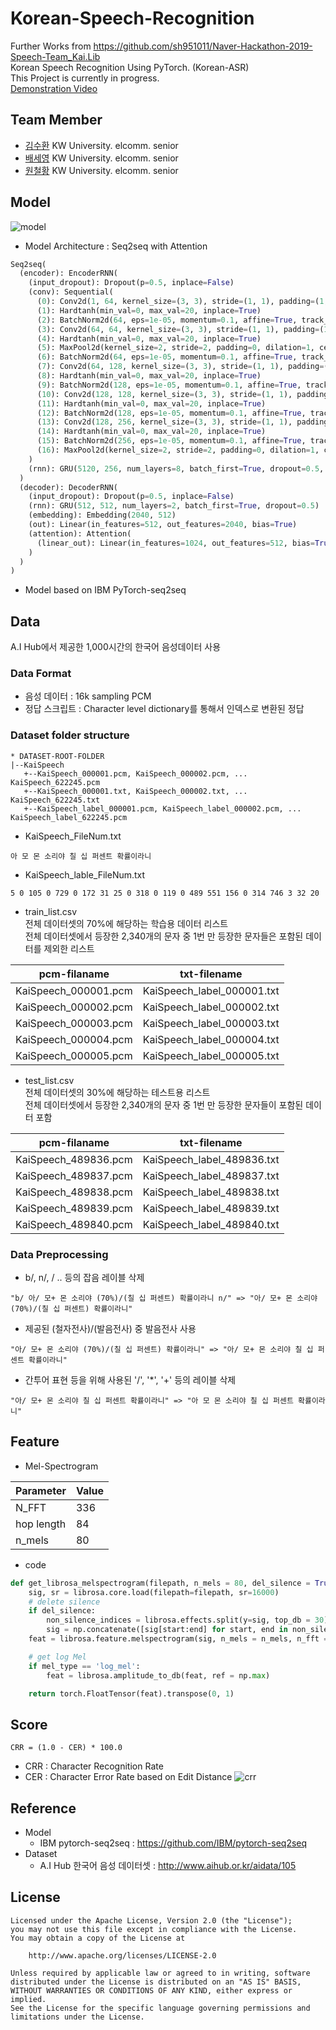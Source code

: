 # Korean-Speech-Recognition
Further Works from https://github.com/sh951011/Naver-Hackathon-2019-Speech-Team_Kai.Lib  
Korean Speech Recognition Using PyTorch. (Korean-ASR)  
This Project is currently in progress.  
[Demonstration Video](https://www.youtube.com/watch?v=dHJnCqo2gaU)   

## Team Member  
* [김수환](https://github.com/sh951011) KW University. elcomm. senior
* [배세영](https://github.com/triplet02) KW University. elcomm. senior  
* [원철황](https://github.com/wch18735) KW University. elcomm. senior

## Model
![model](https://postfiles.pstatic.net/MjAxOTExMjdfMjM1/MDAxNTc0ODIxOTY1NDI3.KIFNl1lvjCnYHXCzkEssJLJxXGs-m6zKvSfaurZncasg.PnUqcLztGAueEecp5DoOWf61AExatLIu4ZZoEeS1Ia4g.PNG.sooftware/image.png?type=w773)  
* Model Architecture : Seq2seq with Attention  
```python
Seq2seq(
  (encoder): EncoderRNN(
    (input_dropout): Dropout(p=0.5, inplace=False)
    (conv): Sequential(
      (0): Conv2d(1, 64, kernel_size=(3, 3), stride=(1, 1), padding=(1, 1), bias=False)
      (1): Hardtanh(min_val=0, max_val=20, inplace=True)
      (2): BatchNorm2d(64, eps=1e-05, momentum=0.1, affine=True, track_running_stats=True)
      (3): Conv2d(64, 64, kernel_size=(3, 3), stride=(1, 1), padding=(1, 1), bias=False)
      (4): Hardtanh(min_val=0, max_val=20, inplace=True)
      (5): MaxPool2d(kernel_size=2, stride=2, padding=0, dilation=1, ceil_mode=False)
      (6): BatchNorm2d(64, eps=1e-05, momentum=0.1, affine=True, track_running_stats=True)
      (7): Conv2d(64, 128, kernel_size=(3, 3), stride=(1, 1), padding=(1, 1), bias=False)
      (8): Hardtanh(min_val=0, max_val=20, inplace=True)
      (9): BatchNorm2d(128, eps=1e-05, momentum=0.1, affine=True, track_running_stats=True)
      (10): Conv2d(128, 128, kernel_size=(3, 3), stride=(1, 1), padding=(1, 1), bias=False)
      (11): Hardtanh(min_val=0, max_val=20, inplace=True)
      (12): BatchNorm2d(128, eps=1e-05, momentum=0.1, affine=True, track_running_stats=True)
      (13): Conv2d(128, 256, kernel_size=(3, 3), stride=(1, 1), padding=(1, 1), bias=False)
      (14): Hardtanh(min_val=0, max_val=20, inplace=True)
      (15): BatchNorm2d(256, eps=1e-05, momentum=0.1, affine=True, track_running_stats=True)
      (16): MaxPool2d(kernel_size=2, stride=2, padding=0, dilation=1, ceil_mode=False)
    )
    (rnn): GRU(5120, 256, num_layers=8, batch_first=True, dropout=0.5, bidirectional=True)
  )
  (decoder): DecoderRNN(
    (input_dropout): Dropout(p=0.5, inplace=False)
    (rnn): GRU(512, 512, num_layers=2, batch_first=True, dropout=0.5)
    (embedding): Embedding(2040, 512)
    (out): Linear(in_features=512, out_features=2040, bias=True)
    (attention): Attention(
      (linear_out): Linear(in_features=1024, out_features=512, bias=True)
    )
  )
)
```  
* Model based on IBM PyTorch-seq2seq  
## Data
A.I Hub에서 제공한 1,000시간의 한국어 음성데이터 사용 
### Data Format
* 음성 데이터 : 16k sampling PCM  
* 정답 스크립트 : Character level dictionary를 통해서 인덱스로 변환된 정답
### Dataset folder structure
```
* DATASET-ROOT-FOLDER
|--KaiSpeech
   +--KaiSpeech_000001.pcm, KaiSpeech_000002.pcm, ... KaiSpeech_622245.pcm
   +--KaiSpeech_000001.txt, KaiSpeech_000002.txt, ... KaiSpeech_622245.txt
   +--KaiSpeech_label_000001.pcm, KaiSpeech_label_000002.pcm, ... KaiSpeech_label_622245.pcm
```
* KaiSpeech_FileNum.txt
```
아 모 몬 소리야 칠 십 퍼센트 확률이라니
```
* KaiSpeech_lable_FileNum.txt
```
5 0 105 0 729 0 172 31 25 0 318 0 119 0 489 551 156 0 314 746 3 32 20
```
* train_list.csv    
전체 데이터셋의 70%에 해당하는 학습용 데이터 리스트  
전체 데이터셋에서 등장한 2,340개의 문자 중 1번 만 등장한 문자들은 포함된 데이터를 제외한 리스트    
  
| pcm-filaname| txt-filename|   
| :-------------------:| :--------------------------:|     
| KaiSpeech_000001.pcm | KaiSpeech_label_000001.txt  |  
| KaiSpeech_000002.pcm | KaiSpeech_label_000002.txt  |  
| KaiSpeech_000003.pcm | KaiSpeech_label_000003.txt  |  
| KaiSpeech_000004.pcm | KaiSpeech_label_000004.txt  |  
| KaiSpeech_000005.pcm | KaiSpeech_label_000005.txt  |  
  
* test_list.csv   
전체 데이터셋의 30%에 해당하는 테스트용  리스트   
전체 데이터셋에서 등장한 2,340개의 문자 중 1번 만 등장한 문자들이 포함된 데이터 포함   
  
| pcm-filaname| txt-filename|    
| :-------------------:| :--------------------------:|     
| KaiSpeech_489836.pcm | KaiSpeech_label_489836.txt  |  
| KaiSpeech_489837.pcm | KaiSpeech_label_489837.txt  |    
| KaiSpeech_489838.pcm | KaiSpeech_label_489838.txt  |   
| KaiSpeech_489839.pcm | KaiSpeech_label_489839.txt  |   
| KaiSpeech_489840.pcm | KaiSpeech_label_489840.txt  |   
  
### Data Preprocessing
* b/, n/, / .. 등의 잡음 레이블 삭제 
```
"b/ 아/ 모+ 몬 소리야 (70%)/(칠 십 퍼센트) 확률이라니 n/" => "아/ 모+ 몬 소리야 (70%)/(칠 십 퍼센트) 확률이라니"
```
* 제공된 (철자전사)/(발음전사) 중 발음전사 사용  
```
"아/ 모+ 몬 소리야 (70%)/(칠 십 퍼센트) 확률이라니" => "아/ 모+ 몬 소리야 칠 십 퍼센트 확률이라니"
```
* 간투어 표현 등을 위해 사용된 '/', '*', '+' 등의 레이블 삭제
```
"아/ 모+ 몬 소리야 칠 십 퍼센트 확률이라니" => "아 모 몬 소리야 칠 십 퍼센트 확률이라니"
```
## Feature  
* Mel-Spectrogram  
  
| Parameter| Value|    
| :-----| :----|     
| N_FFT | 336  |
| hop length | 84  |
| n_mels | 80  |  
* code   
```python
def get_librosa_melspectrogram(filepath, n_mels = 80, del_silence = True, mel_type = 'log_mel'):
    sig, sr = librosa.core.load(filepath=filepath, sr=16000)
    # delete silence
    if del_silence:
        non_silence_indices = librosa.effects.split(y=sig, top_db = 30)
        sig = np.concatenate([sig[start:end] for start, end in non_silence_indices])
    feat = librosa.feature.melspectrogram(sig, n_mels = n_mels, n_fft = 336, hop_length = 84)

    # get log Mel
    if mel_type == 'log_mel':
        feat = librosa.amplitude_to_db(feat, ref = np.max)

    return torch.FloatTensor(feat).transpose(0, 1)
```
## Score
```
CRR = (1.0 - CER) * 100.0
```
* CRR : Character Recognition Rate
* CER : Character Error Rate based on Edit Distance
![crr](https://github.com/AjouJuneK/NAVER_speech_hackathon_2019/raw/master/docs/edit_distance.png)

## Reference
* Model  
  + IBM pytorch-seq2seq : https://github.com/IBM/pytorch-seq2seq
* Dataset
  + A.I Hub 한국어 음성 데이터셋 : http://www.aihub.or.kr/aidata/105
  
## License
```
Licensed under the Apache License, Version 2.0 (the "License");
you may not use this file except in compliance with the License.
You may obtain a copy of the License at

    http://www.apache.org/licenses/LICENSE-2.0

Unless required by applicable law or agreed to in writing, software
distributed under the License is distributed on an "AS IS" BASIS,
WITHOUT WARRANTIES OR CONDITIONS OF ANY KIND, either express or implied.
See the License for the specific language governing permissions and
limitations under the License.
```
